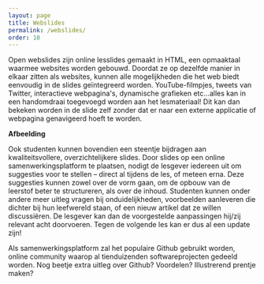 ```yaml
---
layout: page
title: Webslides
permalink: /webslides/
order: 10
---
```


Open webslides zijn online lesslides gemaakt in HTML, een opmaaktaal waarmee websites worden gebouwd. Doordat ze op dezelfde manier in elkaar zitten als websites, kunnen alle mogelijkheden die het web biedt eenvoudig in de slides geïntegreerd worden. YouTube-filmpjes, tweets van Twitter, interactieve webpagina's, dynamische grafieken etc…alles kan in een handomdraai toegevoegd worden aan het lesmateriaal! Dit kan dan bekeken worden in de slide zelf zonder dat er naar een externe applicatie of webpagina genavigeerd hoeft te worden. 

**Afbeelding**

Ook studenten kunnen bovendien een steentje bijdragen aan kwaliteitsvollere, overzichtelijkere slides. Door slides op een online samenwerkingsplatform te plaatsen, nodigt de lesgever iedereen uit om suggesties voor te stellen – direct al tijdens de les, of meteen erna. Deze suggesties kunnen zowel over de vorm gaan, om de opbouw van de leerstof beter te structureren, als over de inhoud. Studenten kunnen onder andere meer uitleg vragen bij onduidelijkheden, voorbeelden aanleveren die dichter bij hun leefwereld staan, of een nieuw artikel dat ze willen discussiëren. De lesgever kan dan de voorgestelde aanpassingen hij/zij relevant acht doorvoeren. Tegen de volgende les kan er dus al een update zijn!

Als samenwerkingsplatform zal het populaire Github gebruikt worden, online community waarop al tienduizenden softwareprojecten gedeeld worden. Nog beetje extra uitleg over Github? Voordelen? 
Illustrerend prentje maken? 
